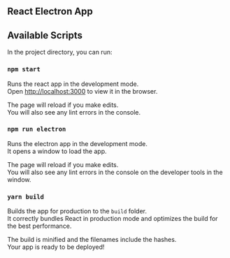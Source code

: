 ## React Electron App

## Available Scripts

In the project directory, you can run:

### `npm start`

Runs the react app in the development mode.<br />
Open [http://localhost:3000](http://localhost:3000) to view it in the browser.

The page will reload if you make edits.<br />
You will also see any lint errors in the console.

### `npm run electron`

Runs the electron app in the development mode.<br />
It opens a window to load the app.

The page will reload if you make edits.<br />
You will also see any lint errors in the console on the developer tools in the window.


### `yarn build`

Builds the app for production to the `build` folder.<br />
It correctly bundles React in production mode and optimizes the build for the best performance.

The build is minified and the filenames include the hashes.<br />
Your app is ready to be deployed!
